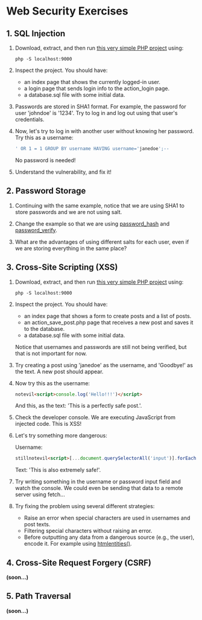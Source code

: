 # Web Security Exercises

## 1. SQL Injection

1. Download, extract, and then run [this very simple PHP project](security01.zip) using:

    ```console
    php -S localhost:9000
    ```

2. Inspect the project. You should have:

    - an index page that shows the currently logged-in user.
    - a login page that sends login info to the action_login page.
    - a database.sql file with some initial data.

3. Passwords are stored in SHA1 format. For example, the password for user 'johndoe' is '1234'. Try to log in and log out using that user's credentials.

4. Now, let's try to log in with another user without knowing her password. Try this as a username:

    ```sql
    ' OR 1 = 1 GROUP BY username HAVING username='janedoe';--
    ```

    No password is needed!

5. Understand the vulnerability, and fix it!

## 2. Password Storage

1. Continuing with the same example, notice that we are using SHA1 to store passwords and we are not using salt.

2. Change the example so that we are using [password_hash](https://www.php.net/manual/en/function.password-hash.php) and [password_verify](https://www.php.net/manual/en/function.password-verify.php).

3. What are the advantages of using different salts for each user, even if we are storing everything in the same place?

## 3. Cross-Site Scripting (XSS)

1. Download, extract, and then run [this very simple PHP project](security02.zip) using:

    ```console
    php -S localhost:9000
    ```

2. Inspect the project. You should have:

    - an index page that shows a form to create posts and a list of posts.
    - an action_save_post.php page that receives a new post and saves it to the database.
    - a database.sql file with some initial data.

    Notice that usernames and passwords are still not being verified, but that is not important for now.

3. Try creating a post using 'janedoe' as the username, and 'Goodbye!' as the text. A new post should appear.

4. Now try this as the username:

    ```html
    notevil<script>console.log('Hello!!!')</script>
    ```

    And this, as the text: 'This is a perfectly safe post.'.

5. Check the developer console. We are executing JavaScript from injected code. This is XSS!

6. Let's try something more dangerous:

    Username:

    ```html
    stillnotevil<script>[...document.querySelectorAll('input')].forEach(i => i.addEventListener('input', function(){console.log(this.value)}))</script>
    ```

    Text: 'This is also extremely safe!'.

7. Try writing something in the username or password input field and watch the console. We could even be sending that data to a remote server using fetch...

8. Try fixing the problem using several different strategies:

    - Raise an error when special characters are used in usernames and post texts.
    - Filtering special characters without raising an error.
    - Before outputting any data from a dangerous source (e.g., the user), encode it. For example using [htmlentities()](https://www.php.net/manual/en/function.htmlentities.php).

## 4. Cross-Site Request Forgery (CSRF)

**(soon...)**

## 5. Path Traversal

**(soon...)**
